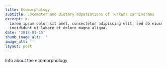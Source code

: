 ```yaml
---
title: Ecomorphology
subtitle: Locomotor and dietary adpatiations of Turkana carnivorans
excerpt: >-
  Lorem ipsum dolor sit amet, consectetur adipiscing elit, sed do eiusmod tempor
  incididunt ut labore et dolore magna aliqua.
date: '2018-01-15'
thumb_image_alt: ''
image_alt: ''
layout: post
---
```


Info about the ecomorphology